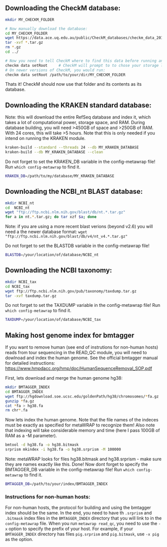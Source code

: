 ## Downloading the CheckM database:
``` bash
mkdir MY_CHECKM_FOLDER

# Now manually download the database:
cd MY_CHECKM_FOLDER
wget https://data.ace.uq.edu.au/public/CheckM_databases/checkm_data_2015_01_16.tar.gz
tar -xvf *.tar.gz
rm *.gz
cd ../

# Now you need to tell CheckM where to find this data before running anything:
checkm data setRoot     # CheckM will prompt to to chose your storage location
# On newer versions of CheckM, you would run:
checkm data setRoot /path/to/your/dir/MY_CHECKM_FOLDER
```
Thats it! CheckM should now use that folder and its contents as its database.



## Downloading the KRAKEN standard database:
Note: this will download the entire RefSeq database and index it, which takes a lot of computational power, storage space, and RAM. During database building, you will need >450GB of space and >250GB of RAM. With 24 cores, this will take >5 hours. Note that this is only needed if you intend on running the KRAKEN module.
``` bash
kraken-build --standard --threads 24 --db MY_KRAKEN_DATABASE
kraken-build --db MY_KRAKEN_DATABASE --clean
```
Do not forget to set the KRAKEN_DB variable in the config-metawrap file! Run `which config-metawrap` to find it.
``` bash
KRAKEN_DB=/path/to/my/database/MY_KRAKEN_DATABASE
```


## Downloading the NCBI_nt BLAST database:
``` bash
mkdir NCBI_nt
cd  NCBI_nt
wget "ftp://ftp.ncbi.nlm.nih.gov/blast/db/nt.*.tar.gz"
for a in nt.*.tar.gz; do tar xzf $a; done
```
Note: if you are using a more recent blast verions (beyond v2.6) you will need a the newer database format: `wget "ftp://ftp.ncbi.nlm.nih.gov/blast/db/v4/nt_v4.*.tar.gz"`

Do not forget to set the BLASTDB variable in the config-metawrap file!
``` bash
BLASTDB=/your/location/of/database/NCBI_nt
```


## Downloading the NCBI taxonomy:
``` bash
mkdir NCBI_tax
cd NCBI_tax
wget ftp://ftp.ncbi.nlm.nih.gov/pub/taxonomy/taxdump.tar.gz
tar -xvf taxdump.tar.gz
```
Do not forget to set the TAXDUMP variable in the config-metawrap file! Run `which config-metawrap` to find it.
``` bash
TAXDUMP=/your/location/of/database/NCBI_tax
```


## Making host genome index for bmtagger
If you want to remove human (see end of instrutions for non-human hosts) reads from tour sequencing in the READ_QC module, you will need to dowlnoad and index the human genome. See the official bmtagger manual for detailed instructions: https://www.hmpdacc.org/hmp/doc/HumanSequenceRemoval_SOP.pdf

First, lets download and merge the human genome hg38:
``` bash 
mkdir BMTAGGER_INDEX
cd BMTAGGER_INDEX
wget ftp://hgdownload.soe.ucsc.edu/goldenPath/hg38/chromosomes/*fa.gz
gunzip *fa.gz
cat *fa > hg38.fa
rm chr*.fa
```
Now lets index the human genome. Note that the file names of the indeces must be exactly as specified for metaWRAP to recognize them! Also note that indexing will take considerable memory and time (here I pass 100GB of RAM as a -M parameter).
``` bash
bmtool -d hg38.fa -o hg38.bitmask
srprism mkindex -i hg38.fa -o hg38.srprism -M 100000
```
Note: metaWRAP looks for files hg38.bitmask and hg38.srprism - make sure they are names exactly like this.
Done! Now dont forget to specify the BMTAGGER_DB variable in the config-metawrap file! Run `which config-metawrap` to find it.
``` bash
BMTAGGER_DB=/path/to/your/index/BMTAGGER_INDEX
```

### Instructions for non-human hosts: 
For non-human hosts, the protocol for building and using the bmtagger index should be the same. In the end, you need to have th `.srprism` and `.bitmask` index files in the `BMTAGGER_INDEX` directory that you will link to in the `config-metawrap` file. When you run `metawrap read_qc`, you need to use the `-x` option to specify the prefix of your host. For example, if your `BMTAGGER_INDEX` directory has files `pig.srprism` and `pig.bitmask`, use `-x pig` as the option. 


